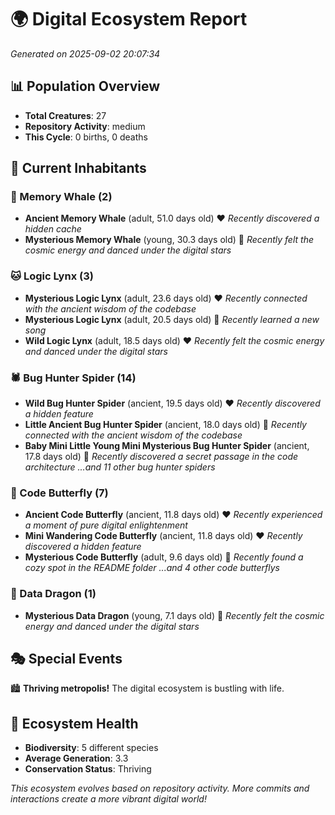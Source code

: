 # 🌍 Digital Ecosystem Report
*Generated on 2025-09-02 20:07:34*

## 📊 Population Overview
- **Total Creatures**: 27
- **Repository Activity**: medium
- **This Cycle**: 0 births, 0 deaths

## 👥 Current Inhabitants

### 🐋 Memory Whale (2)
- **Ancient Memory Whale** (adult, 51.0 days old) ❤️
  *Recently discovered a hidden cache*
- **Mysterious Memory Whale** (young, 30.3 days old) 💛
  *Recently felt the cosmic energy and danced under the digital stars*

### 🐱 Logic Lynx (3)
- **Mysterious Logic Lynx** (adult, 23.6 days old) ❤️
  *Recently connected with the ancient wisdom of the codebase*
- **Mysterious Logic Lynx** (adult, 20.5 days old) 💛
  *Recently learned a new song*
- **Wild Logic Lynx** (adult, 18.5 days old) ❤️
  *Recently felt the cosmic energy and danced under the digital stars*

### 🕷️ Bug Hunter Spider (14)
- **Wild Bug Hunter Spider** (ancient, 19.5 days old) ❤️
  *Recently discovered a hidden feature*
- **Little Ancient Bug Hunter Spider** (ancient, 18.0 days old) 💛
  *Recently connected with the ancient wisdom of the codebase*
- **Baby Mini Little Young Mini Mysterious Bug Hunter Spider** (ancient, 17.8 days old) 💛
  *Recently discovered a secret passage in the code architecture*
  *...and 11 other bug hunter spiders*

### 🦋 Code Butterfly (7)
- **Ancient Code Butterfly** (ancient, 11.8 days old) ❤️
  *Recently experienced a moment of pure digital enlightenment*
- **Mini Wandering Code Butterfly** (ancient, 11.8 days old) ❤️
  *Recently discovered a hidden feature*
- **Mysterious Code Butterfly** (adult, 9.6 days old) 💚
  *Recently found a cozy spot in the README folder*
  *...and 4 other code butterflys*

### 🐉 Data Dragon (1)
- **Mysterious Data Dragon** (young, 7.1 days old) 💚
  *Recently felt the cosmic energy and danced under the digital stars*

## 🎭 Special Events

🏙️ **Thriving metropolis!** The digital ecosystem is bustling with life.

## 🔬 Ecosystem Health
- **Biodiversity**: 5 different species
- **Average Generation**: 3.3
- **Conservation Status**: Thriving

*This ecosystem evolves based on repository activity. More commits and interactions create a more vibrant digital world!*